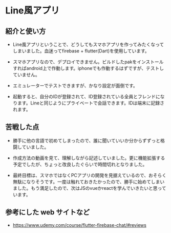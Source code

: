 # Line風アプリ

## 紹介と使い方

  - Line風アプリということで、どうしてもスマホアプリを作ってみたくなってしまいました。血迷ってfirebase + flutter(Dart)を使用しています。

  - スマホアプリなので、デプロイできません。ビルドしたpakをインストールすればandroid上で作動します。iphoneでも作動するはずですが、テストしていません。
  
  - エミュレーターでテストできますが、かなり設定が面倒です。

  - 起動すると、自分のIDが登録されて、ID登録されている全員とフレンドになります。Lineと同じようにプライベートで会話できます。IDは端末に記録されます。

## 苦戦した点

  - 勝手に他の言語で初めてしまったので、誰に聞いていいか分からずずっと格闘していました。

  - 作成方法の動画を見て、理解しながら記述していました。更に機能拡張する予定でしたが、ちょっと改良したぐらいで時間切れとなりました。

  - 最終目標は、スマホではなくPCアプリの開発を見据えているので、おそらく無駄になりそうです。一度は触れておきたかったので、勝手に始めてしまいました。もう満足したので、次はJSのvueかreactを学んでいきたいと思っています。

## 参考にした web サイトなど

  - https://www.udemy.com/course/flutter-firebase-chat/#reviews